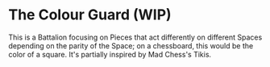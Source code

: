 # The Colour Guard (WIP)
This is a Battalion focusing on Pieces that act differently on different Spaces depending on the parity of the Space; on a chessboard, this would be the color of a square. It's partially inspired by Mad Chess's Tikis.
